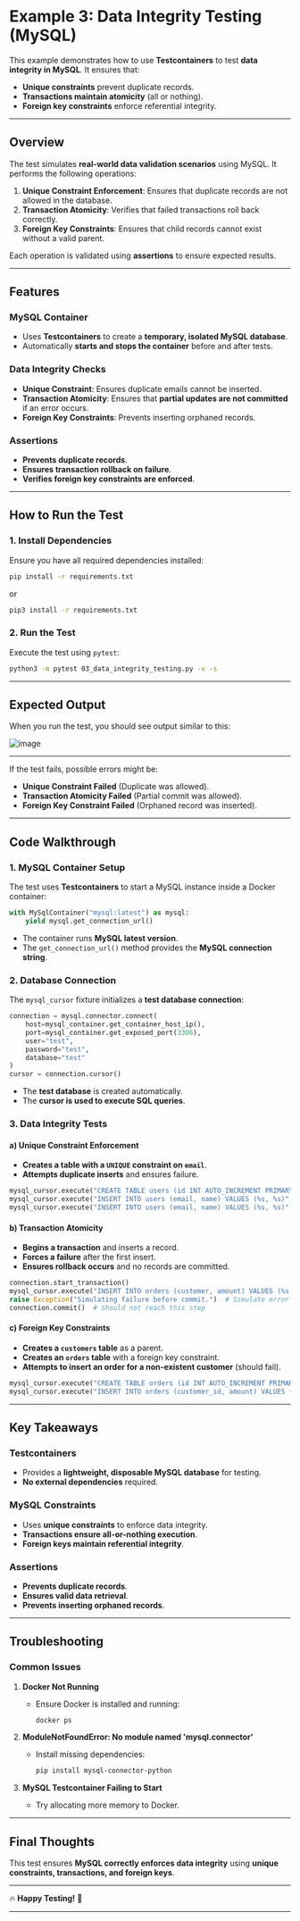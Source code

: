 # Example 3: Data Integrity Testing (MySQL)

This example demonstrates how to use **Testcontainers** to test **data integrity in MySQL**. It ensures that:
- **Unique constraints** prevent duplicate records.
- **Transactions maintain atomicity** (all or nothing).
- **Foreign key constraints** enforce referential integrity.

---

## **Overview**

The test simulates **real-world data validation scenarios** using MySQL. It performs the following operations:

1. **Unique Constraint Enforcement**: Ensures that duplicate records are not allowed in the database.
2. **Transaction Atomicity**: Verifies that failed transactions roll back correctly.
3. **Foreign Key Constraints**: Ensures that child records cannot exist without a valid parent.

Each operation is validated using **assertions** to ensure expected results.

---

## **Features**

### **MySQL Container**
- Uses **Testcontainers** to create a **temporary, isolated MySQL database**.
- Automatically **starts and stops the container** before and after tests.

### **Data Integrity Checks**
- **Unique Constraint**: Ensures duplicate emails cannot be inserted.
- **Transaction Atomicity**: Ensures that **partial updates are not committed** if an error occurs.
- **Foreign Key Constraints**: Prevents inserting orphaned records.

### **Assertions**
- **Prevents duplicate records**.
- **Ensures transaction rollback on failure**.
- **Verifies foreign key constraints are enforced**.

---

## **How to Run the Test**

### **1. Install Dependencies**
Ensure you have all required dependencies installed:

```bash
pip install -r requirements.txt
```

or

```bash
pip3 install -r requirements.txt
```

### **2. Run the Test**
Execute the test using `pytest`:

```bash
python3 -m pytest 03_data_integrity_testing.py -v -s
```

---

## **Expected Output**
When you run the test, you should see output similar to this:

![image](https://github.com/user-attachments/assets/133884f1-8d52-425f-925c-ab9a0ad6e032)

---

If the test fails, possible errors might be:
- **Unique Constraint Failed** (Duplicate was allowed).
- **Transaction Atomicity Failed** (Partial commit was allowed).
- **Foreign Key Constraint Failed** (Orphaned record was inserted).

---

## **Code Walkthrough**

### **1. MySQL Container Setup**
The test uses **Testcontainers** to start a MySQL instance inside a Docker container:

```python
with MySqlContainer("mysql:latest") as mysql:
    yield mysql.get_connection_url()
```

- The container runs **MySQL latest version**.
- The `get_connection_url()` method provides the **MySQL connection string**.

### **2. Database Connection**
The `mysql_cursor` fixture initializes a **test database connection**:

```python
connection = mysql.connector.connect(
    host=mysql_container.get_container_host_ip(),
    port=mysql_container.get_exposed_port(3306),
    user="test",
    password="test",
    database="test"
)
cursor = connection.cursor()
```

- The **test database** is created automatically.
- The **cursor is used to execute SQL queries**.

### **3. Data Integrity Tests**
#### **a) Unique Constraint Enforcement**
- **Creates a table with a `UNIQUE` constraint on `email`**.
- **Attempts duplicate inserts** and ensures failure.

```python
mysql_cursor.execute("CREATE TABLE users (id INT AUTO_INCREMENT PRIMARY KEY, email VARCHAR(255) UNIQUE NOT NULL, name VARCHAR(100) NOT NULL)")
mysql_cursor.execute("INSERT INTO users (email, name) VALUES (%s, %s)", ("alice@example.com", "Alice"))
mysql_cursor.execute("INSERT INTO users (email, name) VALUES (%s, %s)", ("alice@example.com", "Duplicate Alice"))  # Should fail
```

#### **b) Transaction Atomicity**
- **Begins a transaction** and inserts a record.
- **Forces a failure** after the first insert.
- **Ensures rollback occurs** and no records are committed.

```python
connection.start_transaction()
mysql_cursor.execute("INSERT INTO orders (customer, amount) VALUES (%s, %s)", ("Bob", 50.00))
raise Exception("Simulating failure before commit.")  # Simulate error
connection.commit()  # Should not reach this step
```

#### **c) Foreign Key Constraints**
- **Creates a `customers` table** as a parent.
- **Creates an `orders` table** with a foreign key constraint.
- **Attempts to insert an order for a non-existent customer** (should fail).

```python
mysql_cursor.execute("CREATE TABLE orders (id INT AUTO_INCREMENT PRIMARY KEY, customer_id INT, amount DECIMAL(10,2), FOREIGN KEY (customer_id) REFERENCES customers(id) ON DELETE CASCADE)")
mysql_cursor.execute("INSERT INTO orders (customer_id, amount) VALUES (%s, %s)", (999, 25.00))  # Invalid FK
```

---

## **Key Takeaways**

### **Testcontainers**
- Provides a **lightweight, disposable MySQL database** for testing.
- **No external dependencies** required.

### **MySQL Constraints**
- Uses **unique constraints** to enforce data integrity.
- **Transactions ensure all-or-nothing execution**.
- **Foreign keys maintain referential integrity**.

### **Assertions**
- **Prevents duplicate records**.
- **Ensures valid data retrieval**.
- **Prevents inserting orphaned records**.

---

## **Troubleshooting**
### **Common Issues**
1. **Docker Not Running**  
   - Ensure Docker is installed and running:  
     ```bash
     docker ps
     ```

2. **ModuleNotFoundError: No module named 'mysql.connector'**  
   - Install missing dependencies:  
     ```bash
     pip install mysql-connector-python
     ```

3. **MySQL Testcontainer Failing to Start**  
   - Try allocating more memory to Docker.

---

## **Final Thoughts**
This test ensures **MySQL correctly enforces data integrity** using **unique constraints, transactions, and foreign keys**.

---

🔥 **Happy Testing!** 🚀  

---
